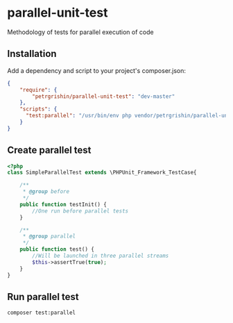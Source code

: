 # parallel-unit-test
Methodology of tests for parallel execution of code

## Installation
Add a dependency and script to your project's composer.json:
```json
{
    "require": {
        "petrgrishin/parallel-unit-test": "dev-master"
    },
    "scripts": {
      "test:parallel": "/usr/bin/env php vendor/petrgrishin/parallel-unit-test/src/cli.php test:parallel ./home-path-for-tests"
    }
}
```

## Create parallel test
```php
<?php
class SimpleParallelTest extends \PHPUnit_Framework_TestCase{

    /**
     * @group before
     */
    public function testInit() {
        //One run before parallel tests
    }

    /**
     * @group parallel
     */
    public function test() {
        //Will be launched in three parallel streams
        $this->assertTrue(true);
    }
}
```

## Run parallel test
```shel
composer test:parallel
```

